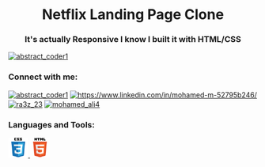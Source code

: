 <h1 align="center">Netflix Landing Page Clone</h1>
<h3 align="center">It's actually Responsive I know I built it with HTML/CSS</h3>

<p align="left"> <a href="https://twitter.com/abstract_coder1" target="blank"><img src="https://img.shields.io/twitter/follow/abstract_coder1?logo=twitter&style=for-the-badge" alt="abstract_coder1" /></a> </p>

<h3 align="left">Connect with me:</h3>
<p align="left">
<a href="https://twitter.com/abstract_coder1" target="blank"><img align="center" src="https://raw.githubusercontent.com/rahuldkjain/github-profile-readme-generator/master/src/images/icons/Social/twitter.svg" alt="abstract_coder1" height="30" width="40" /></a>
<a href="https://linkedin.com/in/https://www.linkedin.com/in/mohamed-m-52795b246/" target="blank"><img align="center" src="https://raw.githubusercontent.com/rahuldkjain/github-profile-readme-generator/master/src/images/icons/Social/linked-in-alt.svg" alt="https://www.linkedin.com/in/mohamed-m-52795b246/" height="30" width="40" /></a>
<a href="https://instagram.com/ra3z_23" target="blank"><img align="center" src="https://raw.githubusercontent.com/rahuldkjain/github-profile-readme-generator/master/src/images/icons/Social/instagram.svg" alt="ra3z_23" height="30" width="40" /></a>
<a href="https://www.leetcode.com/mohamed_ali4" target="blank"><img align="center" src="https://raw.githubusercontent.com/rahuldkjain/github-profile-readme-generator/master/src/images/icons/Social/leet-code.svg" alt="mohamed_ali4" height="30" width="40" /></a>
</p>

<h3 align="left">Languages and Tools:</h3>
<p align="left"> <a href="https://www.w3schools.com/css/" target="_blank" rel="noreferrer"> <img src="https://raw.githubusercontent.com/devicons/devicon/master/icons/css3/css3-original-wordmark.svg" alt="css3" width="40" height="40"/> </a> <a href="https://www.w3.org/html/" target="_blank" rel="noreferrer"> <img src="https://raw.githubusercontent.com/devicons/devicon/master/icons/html5/html5-original-wordmark.svg" alt="html5" width="40" height="40"/> </a> </p>
